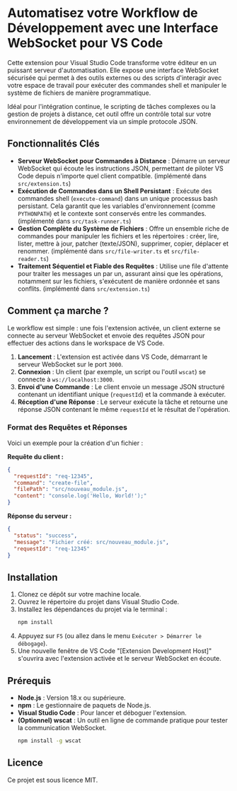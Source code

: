 # Automatisez votre Workflow de Développement avec une Interface WebSocket pour VS Code

Cette extension pour Visual Studio Code transforme votre éditeur en un puissant serveur d'automatisation. Elle expose une interface WebSocket sécurisée qui permet à des outils externes ou des scripts d'interagir avec votre espace de travail pour exécuter des commandes shell et manipuler le système de fichiers de manière programmatique.

Idéal pour l'intégration continue, le scripting de tâches complexes ou la gestion de projets à distance, cet outil offre un contrôle total sur votre environnement de développement via un simple protocole JSON.

## Fonctionnalités Clés

  * **Serveur WebSocket pour Commandes à Distance** : Démarre un serveur WebSocket qui écoute les instructions JSON, permettant de piloter VS Code depuis n'importe quel client compatible. (implémenté dans `src/extension.ts`)
  * **Exécution de Commandes dans un Shell Persistant** : Exécute des commandes shell (`execute-command`) dans un unique processus bash persistant. Cela garantit que les variables d'environnement (comme `PYTHONPATH`) et le contexte sont conservés entre les commandes. (implémenté dans `src/task-runner.ts`)
  * **Gestion Complète du Système de Fichiers** : Offre un ensemble riche de commandes pour manipuler les fichiers et les répertoires : créer, lire, lister, mettre à jour, patcher (texte/JSON), supprimer, copier, déplacer et renommer. (implémenté dans `src/file-writer.ts` et `src/file-reader.ts`)
  * **Traitement Séquentiel et Fiable des Requêtes** : Utilise une file d'attente pour traiter les messages un par un, assurant ainsi que les opérations, notamment sur les fichiers, s'exécutent de manière ordonnée et sans conflits. (implémenté dans `src/extension.ts`)

## Comment ça marche ?

Le workflow est simple : une fois l'extension activée, un client externe se connecte au serveur WebSocket et envoie des requêtes JSON pour effectuer des actions dans le workspace de VS Code.

1.  **Lancement** : L'extension est activée dans VS Code, démarrant le serveur WebSocket sur le port `3000`.
2.  **Connexion** : Un client (par exemple, un script ou l'outil `wscat`) se connecte à `ws://localhost:3000`.
3.  **Envoi d'une Commande** : Le client envoie un message JSON structuré contenant un identifiant unique (`requestId`) et la commande à exécuter.
4.  **Réception d'une Réponse** : Le serveur exécute la tâche et retourne une réponse JSON contenant le même `requestId` et le résultat de l'opération.

### Format des Requêtes et Réponses

Voici un exemple pour la création d'un fichier :

**Requête du client :**

```json
{
  "requestId": "req-12345",
  "command": "create-file",
  "filePath": "src/nouveau_module.js",
  "content": "console.log('Hello, World!');"
}
```

**Réponse du serveur :**

```json
{
  "status": "success",
  "message": "Fichier créé: src/nouveau_module.js",
  "requestId": "req-12345"
}
```

## Installation

1.  Clonez ce dépôt sur votre machine locale.
2.  Ouvrez le répertoire du projet dans Visual Studio Code.
3.  Installez les dépendances du projet via le terminal :
    ```bash
    npm install
    ```
4.  Appuyez sur `F5` (ou allez dans le menu `Exécuter > Démarrer le débogage`).
5.  Une nouvelle fenêtre de VS Code "[Extension Development Host]" s'ouvrira avec l'extension activée et le serveur WebSocket en écoute.

## Prérequis

  * **Node.js** : Version 18.x ou supérieure.
  * **npm** : Le gestionnaire de paquets de Node.js.
  * **Visual Studio Code** : Pour lancer et déboguer l'extension.
  * **(Optionnel) wscat** : Un outil en ligne de commande pratique pour tester la communication WebSocket.
    ```bash
    npm install -g wscat
    ```
## Licence

Ce projet est sous licence MIT.
